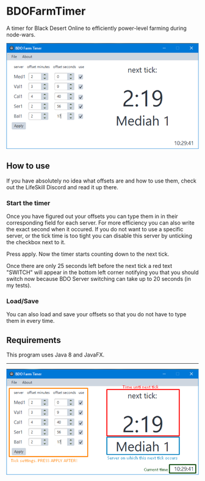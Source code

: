 # BDOFarmTimer
A timer for Black Desert Online to efficiently power-level farming during node-wars.

![alt text](https://github.com/Flockenberger/BDOFarmTimer/blob/master/src/main/resources/farmTimer.png?raw=true)

## How to use
If you have absolutely no idea what offsets are and how to use them, check out the LifeSkill Discord and read it up there.

### Start the timer
Once you have figured out your offsets you can type them in in their corresponding field for each server. For more efficiency you can also write the
exact second when it occured. If you do not want to use a specific server, or the tick time is too tight you can disable this server by unticking the checkbox next to it.

Press apply. Now the timer starts counting down to the next tick.

Once there are only 25 seconds left before the next tick a red text "SWITCH" will appear in the bottom left corner notifying you that you should switch now because
BDO Server switching can take up to 20 seconds (in my tests).

### Load/Save
You can also load and save your offsets so that you do not have to type them in every time.

## Requirements

This program uses Java 8 and JavaFX.

------------------------------------------------------
![alt text](https://github.com/Flockenberger/BDOFarmTimer/blob/master/src/main/resources/exp.png?raw=true)

